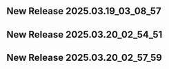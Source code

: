 ## New Release 2025.03.19_03_08_57
## New Release 2025.03.20_02_54_51
## New Release 2025.03.20_02_57_59
